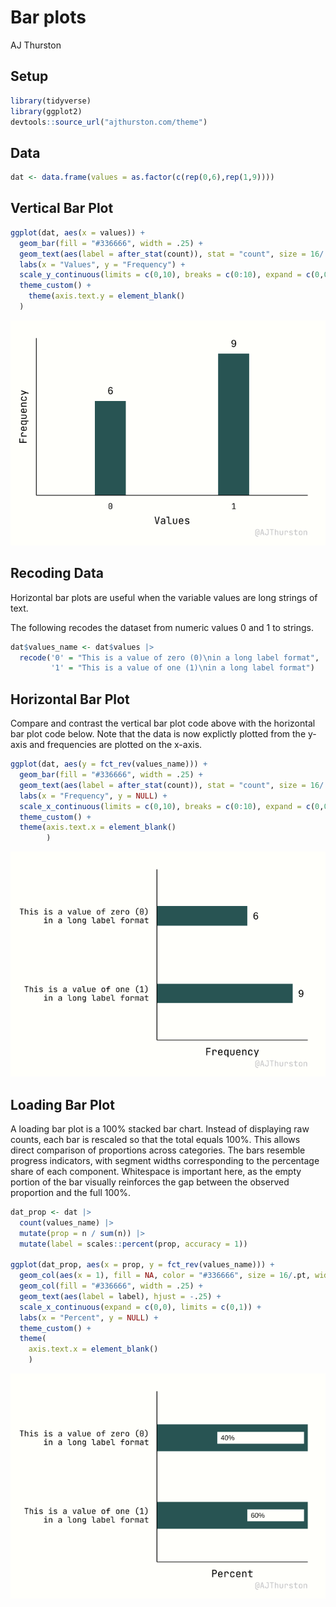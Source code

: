 # Bar plots
AJ Thurston

## Setup

``` r
library(tidyverse)
library(ggplot2)
devtools::source_url("ajthurston.com/theme")
```

## Data

``` r
dat <- data.frame(values = as.factor(c(rep(0,6),rep(1,9))))
```

## Vertical Bar Plot

``` r
ggplot(dat, aes(x = values)) +
  geom_bar(fill = "#336666", width = .25) +
  geom_text(aes(label = after_stat(count)), stat = "count", size = 16/.pt, vjust = -1) +
  labs(x = "Values", y = "Frequency") +
  scale_y_continuous(limits = c(0,10), breaks = c(0:10), expand = c(0,0)) +
  theme_custom() +
    theme(axis.text.y = element_blank()
  )
```

![](bar_files/figure-commonmark/plot-1.png)

## Recoding Data

Horizontal bar plots are useful when the variable values are long
strings of text.

The following recodes the dataset from numeric values 0 and 1 to
strings.

``` r
dat$values_name <- dat$values |>
  recode('0' = "This is a value of zero (0)\nin a long label format",
         '1' = "This is a value of one (1)\nin a long label format")
```

## Horizontal Bar Plot

Compare and contrast the vertical bar plot code above with the
horizontal bar plot code below. Note that the data is now explictly
plotted from the y-axis and frequencies are plotted on the x-axis.

``` r
ggplot(dat, aes(y = fct_rev(values_name))) +
  geom_bar(fill = "#336666", width = .25) +
  geom_text(aes(label = after_stat(count)), stat = "count", size = 16/.pt, hjust = -1) +
  labs(x = "Frequency", y = NULL) +
  scale_x_continuous(limits = c(0,10), breaks = c(0:10), expand = c(0,0)) +
  theme_custom() +
  theme(axis.text.x = element_blank()
        )
```

![](bar_files/figure-commonmark/horizontal_bar-1.png)

## Loading Bar Plot

A loading bar plot is a 100% stacked bar chart. Instead of displaying
raw counts, each bar is rescaled so that the total equals 100%. This
allows direct comparison of proportions across categories. The bars
resemble progress indicators, with segment widths corresponding to the
percentage share of each component. Whitespace is important here, as the
empty portion of the bar visually reinforces the gap between the
observed proportion and the full 100%.

``` r
dat_prop <- dat |>
  count(values_name) |>
  mutate(prop = n / sum(n)) |>
  mutate(label = scales::percent(prop, accuracy = 1))

ggplot(dat_prop, aes(x = prop, y = fct_rev(values_name))) +
  geom_col(aes(x = 1), fill = NA, color = "#336666", size = 16/.pt, width = .25) +
  geom_col(fill = "#336666", width = .25) +
  geom_text(aes(label = label), hjust = -.25) +
  scale_x_continuous(expand = c(0,0), limits = c(0,1)) +
  labs(x = "Percent", y = NULL) +
  theme_custom() +
  theme(
    axis.text.x = element_blank()
    )
```

![](bar_files/figure-commonmark/loading_bar-1.png)

